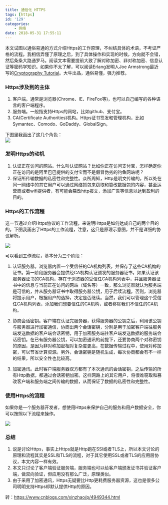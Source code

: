 ```yaml
---
title: 通俗化 HTTPS
tags: [https]
id: '129'
categories:
    - 网络
date: 2018-05-31 17:55:11
---
```


本文试图以通俗易通的方式介绍Https的工作原理，不纠结具体的术语，不考证严格的流程。我相信弄懂了原理之后，到了具体操作和实现的时候，方向就不会错，然后条条大路通罗马。阅读文本需要提前大致了解对称加密、非对称加密、信息认证等密码学知识。如果你不太了解，可以阅读Erlang发明人Joe Armstrong最近写的[Cryptography Tutorial](https://github.com/joearms/crypto_tutorial)。大牛出品，通俗易懂，强力推荐。

### Https涉及到的主体

1.  客户端。通常是浏览器(Chrome、IE、FireFox等)，也可以自己编写的各种语言的客户端程序。
2.  服务端。一般指支持Https的网站，比如github、支付宝。
3.  CA(Certificate Authorities)机构。Https证书签发和管理机构，比如Symantec、Comodo、GoDaddy、GlobalSign。

下图里我画出了这几个角色：  
![](/wp-content/uploads/2018/05/20180531175423_51591.png)

### 发明Https的动机

1.  认证正在访问的网站。什么叫认证网站？比如你正在访问支付宝，怎样确定你正在访问的是阿里巴巴提供的支付宝而不是假冒伪劣的钓鱼网站呢？
2.  保证所传输数据的私密性和完整性。众所周知，Http是明文传输的，所以处在同一网络中的其它用户可以通过网络抓包来窃取和篡改数据包的内容，甚至运营商或者wifi提供者，有可能会篡改http报文，添加广告等信息以达到盈利的目的。

### Https的工作流程

这一节通过介绍Https协议的工作流程，来说明Https是如何达成自己的两个目的的。下图我画出了Https的工作流程，注意，这只是原理示意图，并不是详细的协议解析。

![](/wp-content/uploads/2018/05/20180531175440_72649.png)

可以看到工作流程，基本分为三个阶段：

1.  认证服务器。浏览器内置一个受信任的CA机构列表，并保存了这些CA机构的证书。第一阶段服务器会提供经CA机构认证颁发的服务器证书，如果认证该服务器证书的CA机构，存在于浏览器的受信任CA机构列表中，并且服务器证书中的信息与当前正在访问的网站（域名等）一致，那么浏览器就认为服务端是可信的，并从服务器证书中取得服务器公钥，用于后续流程。否则，浏览器将提示用户，根据用户的选择，决定是否继续。当然，我们可以管理这个受信任CA机构列表，添加我们想要信任的CA机构，或者移除我们不信任的CA机构。
    
2.  协商会话密钥。客户端在认证完服务器，获得服务器的公钥之后，利用该公钥与服务器进行加密通信，协商出两个会话密钥，分别是用于加密客户端往服务端发送数据的客户端会话密钥，用于加密服务端往客户端发送数据的服务端会话密钥。在已有服务器公钥，可以加密通讯的前提下，还要协商两个对称密钥的原因，是因为非对称加密相对复杂度更高，在数据传输过程中，使用对称加密，可以节省计算资源。另外，会话密钥是随机生成，每次协商都会有不一样的结果，所以安全性也比较高。
    
3.  加密通讯。此时客户端服务器双方都有了本次通讯的会话密钥，之后传输的所有Http数据，都通过会话密钥加密。这样网路上的其它用户，将很难窃取和篡改客户端和服务端之间传输的数据，从而保证了数据的私密性和完整性。
    

### 使用Https的流程

如果你是一个服务器开发者，想使用Https来保护自己的服务和用户数据安全，你可以按照以下流程来操作。

![](/wp-content/uploads/2018/05/20180531175459_22886.png)

### 总结

1.  说是讨论Https，事实上Https就是Http跑在SSl或者TLS上，所以本文讨论的原理和流程其实是SSL和TLS的流程，对于其它使用SSL或者TLS的应用层协议，本文内容一样有效。
2.  本文只讨论了客户端验证服务端，服务端也可以给客户端颁发证书并验证客户端，做双向验证，但应用没有那么广泛，原理类似。
3.  由于采用了加密通讯，Https无疑要比Http更耗费服务器资源，这也是很多公司明明支持Https却默认提供Http的原因。

转：https://www.cnblogs.com/xinzhao/p/4949344.html